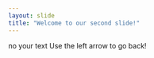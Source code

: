 ```yaml
---
layout: slide
title: "Welcome to our second slide!"
---
```

no your text
Use the left arrow to go back!

